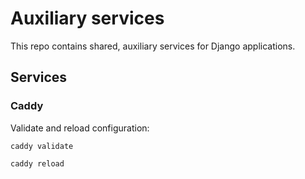 # Auxiliary services

This repo contains shared, auxiliary services for Django applications.

<!-- Todo(kisamoto): Infrastructure diagram showing how the pieces fit together -->
<!-- Aux services are shared between multiple Django projects -->

## Services

### Caddy

Validate and reload configuration:

```
caddy validate

caddy reload
```
